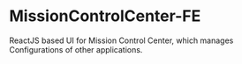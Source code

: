 # MissionControlCenter-FE
ReactJS based UI for Mission Control Center, which manages Configurations of other applications.
